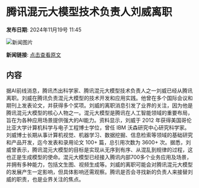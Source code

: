 # 腾讯混元大模型技术负责人刘威离职

**发布日期**: 2024年11月19号 11:45

![新闻图片](https://pic.chinaz.com/picmap/202309071139000461_0.jpg)

**新闻链接**: [点击查看原文](https://www.aibase.com/zh/news/13320)

## 内容

据AI前线消息，腾讯杰出科学家、腾讯混元大模型技术负责人之一刘威已经从腾讯离职。刘威在腾讯负责混元大模型的技术开发和应用实践。他曾在多个国际会议和期刊上发表论文，并获得多个奖项。刘威的离职消息引发了业界的关注，因为他是腾讯混元大模型的核心人物之一。混元大模型是腾讯在人工智能领域的重要布局，旨在为各种应用场景提供强大的AI能力。资料显示，刘威于 2012 年获得美国哥伦比亚大学计算机科学与电子工程博士学位，曾任 IBM 沃森研究中心研究科学家。刘威博士长期从事计算机视觉、机器学习、数据挖掘、信息检索等领域的基础研究和产品开发，迄今发表和录用论文 100+ 篇，总引用次数为 3600+ 次。据悉，刘威曾表示，腾讯混元大模型的目标是实现从无序到有序、从混乱到规律的过程，这也正是生成模型的使命。混元大模型已经接入腾讯内部700多个业务应用及场景，并拥有多种能力，包括文生图、视频生成等。刘威的离职可能会对腾讯混元大模型的发展产生一定影响，但具体影响还需观察。腾讯是否会寻找新的负责人来接替刘威的职责，也是业界关注的焦点。

